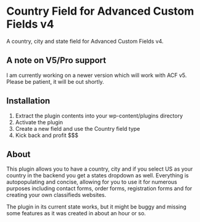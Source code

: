 Country Field for Advanced Custom Fields v4
=================

A country, city and state field for Advanced Custom Fields v4.

## A note on V5/Pro support
I am currently working on a newer version which will work with ACF v5. Please be patient, it will be out shortly.

## Installation
1. Extract the plugin contents into your wp-content/plugins directory
2. Activate the plugin
3. Create a new field and use the Country field type
4. Kick back and profit $$$

## About
This plugin allows you to have a country, city and if you select US as your country in the backend you get a states dropdown as well. Everything is autopopulating and concise, allowing for you to use it for numerous purposes including contact forms, order forms, registration forms and for creating your own classifieds websites.

The plugin in its current state works, but it might be buggy and missing some features as it was created in about an hour or so.
